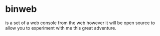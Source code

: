 # binweb
is a set of a web console from the web
however it will be open source to allow you to experiment with me this great adventure.
